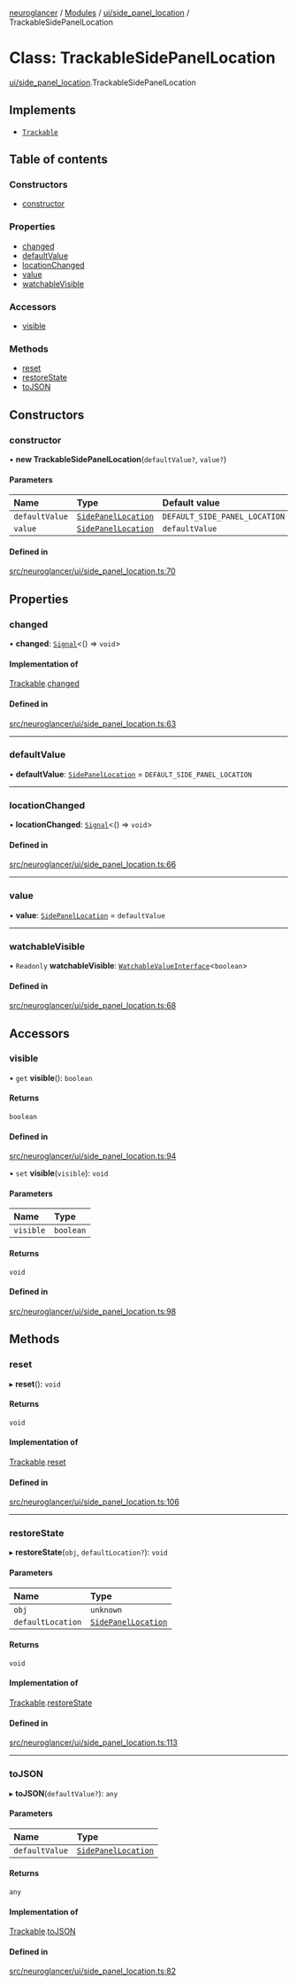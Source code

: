 [neuroglancer](../README.md) / [Modules](../modules.md) / [ui/side\_panel\_location](../modules/ui_side_panel_location.md) / TrackableSidePanelLocation

# Class: TrackableSidePanelLocation

[ui/side_panel_location](../modules/ui_side_panel_location.md).TrackableSidePanelLocation

## Implements

- [`Trackable`](../interfaces/util_trackable.Trackable.md)

## Table of contents

### Constructors

- [constructor](ui_side_panel_location.TrackableSidePanelLocation.md#constructor)

### Properties

- [changed](ui_side_panel_location.TrackableSidePanelLocation.md#changed)
- [defaultValue](ui_side_panel_location.TrackableSidePanelLocation.md#defaultvalue)
- [locationChanged](ui_side_panel_location.TrackableSidePanelLocation.md#locationchanged)
- [value](ui_side_panel_location.TrackableSidePanelLocation.md#value)
- [watchableVisible](ui_side_panel_location.TrackableSidePanelLocation.md#watchablevisible)

### Accessors

- [visible](ui_side_panel_location.TrackableSidePanelLocation.md#visible)

### Methods

- [reset](ui_side_panel_location.TrackableSidePanelLocation.md#reset)
- [restoreState](ui_side_panel_location.TrackableSidePanelLocation.md#restorestate)
- [toJSON](ui_side_panel_location.TrackableSidePanelLocation.md#tojson)

## Constructors

### constructor

• **new TrackableSidePanelLocation**(`defaultValue?`, `value?`)

#### Parameters

| Name | Type | Default value |
| :------ | :------ | :------ |
| `defaultValue` | [`SidePanelLocation`](../interfaces/ui_side_panel_location.SidePanelLocation.md) | `DEFAULT_SIDE_PANEL_LOCATION` |
| `value` | [`SidePanelLocation`](../interfaces/ui_side_panel_location.SidePanelLocation.md) | `defaultValue` |

#### Defined in

[src/neuroglancer/ui/side_panel_location.ts:70](https://github.com/ActiveBrainAtlas2/neuroglancer/blob/1beb5d34/src/neuroglancer/ui/side_panel_location.ts#L70)

## Properties

### changed

• **changed**: [`Signal`](util_signal.Signal.md)<() => `void`\>

#### Implementation of

[Trackable](../interfaces/util_trackable.Trackable.md).[changed](../interfaces/util_trackable.Trackable.md#changed)

#### Defined in

[src/neuroglancer/ui/side_panel_location.ts:63](https://github.com/ActiveBrainAtlas2/neuroglancer/blob/1beb5d34/src/neuroglancer/ui/side_panel_location.ts#L63)

___

### defaultValue

• **defaultValue**: [`SidePanelLocation`](../interfaces/ui_side_panel_location.SidePanelLocation.md) = `DEFAULT_SIDE_PANEL_LOCATION`

___

### locationChanged

• **locationChanged**: [`Signal`](util_signal.Signal.md)<() => `void`\>

#### Defined in

[src/neuroglancer/ui/side_panel_location.ts:66](https://github.com/ActiveBrainAtlas2/neuroglancer/blob/1beb5d34/src/neuroglancer/ui/side_panel_location.ts#L66)

___

### value

• **value**: [`SidePanelLocation`](../interfaces/ui_side_panel_location.SidePanelLocation.md) = `defaultValue`

___

### watchableVisible

• `Readonly` **watchableVisible**: [`WatchableValueInterface`](../interfaces/annotation_annotation_layer_state._internal_.WatchableValueInterface.md)<`boolean`\>

#### Defined in

[src/neuroglancer/ui/side_panel_location.ts:68](https://github.com/ActiveBrainAtlas2/neuroglancer/blob/1beb5d34/src/neuroglancer/ui/side_panel_location.ts#L68)

## Accessors

### visible

• `get` **visible**(): `boolean`

#### Returns

`boolean`

#### Defined in

[src/neuroglancer/ui/side_panel_location.ts:94](https://github.com/ActiveBrainAtlas2/neuroglancer/blob/1beb5d34/src/neuroglancer/ui/side_panel_location.ts#L94)

• `set` **visible**(`visible`): `void`

#### Parameters

| Name | Type |
| :------ | :------ |
| `visible` | `boolean` |

#### Returns

`void`

#### Defined in

[src/neuroglancer/ui/side_panel_location.ts:98](https://github.com/ActiveBrainAtlas2/neuroglancer/blob/1beb5d34/src/neuroglancer/ui/side_panel_location.ts#L98)

## Methods

### reset

▸ **reset**(): `void`

#### Returns

`void`

#### Implementation of

[Trackable](../interfaces/util_trackable.Trackable.md).[reset](../interfaces/util_trackable.Trackable.md#reset)

#### Defined in

[src/neuroglancer/ui/side_panel_location.ts:106](https://github.com/ActiveBrainAtlas2/neuroglancer/blob/1beb5d34/src/neuroglancer/ui/side_panel_location.ts#L106)

___

### restoreState

▸ **restoreState**(`obj`, `defaultLocation?`): `void`

#### Parameters

| Name | Type |
| :------ | :------ |
| `obj` | `unknown` |
| `defaultLocation` | [`SidePanelLocation`](../interfaces/ui_side_panel_location.SidePanelLocation.md) |

#### Returns

`void`

#### Implementation of

[Trackable](../interfaces/util_trackable.Trackable.md).[restoreState](../interfaces/util_trackable.Trackable.md#restorestate)

#### Defined in

[src/neuroglancer/ui/side_panel_location.ts:113](https://github.com/ActiveBrainAtlas2/neuroglancer/blob/1beb5d34/src/neuroglancer/ui/side_panel_location.ts#L113)

___

### toJSON

▸ **toJSON**(`defaultValue?`): `any`

#### Parameters

| Name | Type |
| :------ | :------ |
| `defaultValue` | [`SidePanelLocation`](../interfaces/ui_side_panel_location.SidePanelLocation.md) |

#### Returns

`any`

#### Implementation of

[Trackable](../interfaces/util_trackable.Trackable.md).[toJSON](../interfaces/util_trackable.Trackable.md#tojson)

#### Defined in

[src/neuroglancer/ui/side_panel_location.ts:82](https://github.com/ActiveBrainAtlas2/neuroglancer/blob/1beb5d34/src/neuroglancer/ui/side_panel_location.ts#L82)
